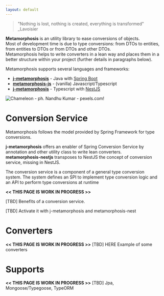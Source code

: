 ```yaml
---
layout: default
---
```


> "Nothing is lost, nothing is created, everything is transformed"
> _Lavoisier
  
  
**Metamorphosis** is an utility library to ease conversions of objects.  
Most of development time is due to type conversions: from DTOs to entities, from entities to DTOs or from DTOs and other DTOs.  
Metamorphosis helps to write converters in a lean way and places them in a better structure within your project (further details in paragraphs below).

Metamorphosis supports several languages and frameworks:
* **[j-metamorphosis](https://github.com/fabioformosa/j-metamorphosis)** - Java with [Spring Boot](https://spring.io/projects/spring-boot)
* **[metamorphosis-js](https://github.com/fabioformosa/metamorphosis-js)** - (vanilla) Javascript/Typescript
* **[j-metamorphosis](https://github.com/fabioformosa/metamorphosis-nestjs)** - Typescript with [NestJS](https://nestjs.com/)  
  

![Chameleon - ph. Nandhu Kumar - pexels.com!](https://images.pexels.com/photos/312826/pexels-photo-312826.jpeg?auto=compress&cs=tinysrgb&h=325&w=470 "Chameleon - ph. Nandhu Kumar - pexels.com")

# Conversion Service

Metamorphosis follows the model provided by Spring Framework for type conversions.  

**j-metamorphosis** offers an enabler of Spring Conversion Service by annotation and other utility class to write lean converters.  
**metamorphosis-nestjs** transposes to NestJS the concept of conversion service, missing in NestJS.  

The conversion service is a component of a general type conversion system. The system defines an SPI to implement type conversion logic and an API to perform type conversions at runtime

**<< THIS PAGE IS WORK IN PROGRESS >>**

[TBD] Benefits of a conversion service.

[TBD] Activate it with j-metamorphosis and metamorphosis-nest

# Converters

**<< THIS PAGE IS WORK IN PROGRESS >>**
[TBD] HERE Example of some converters

# Supports

**<< THIS PAGE IS WORK IN PROGRESS >>**
[TBD] Jpa, Mongoose/Typegoose, TypeORM

 
